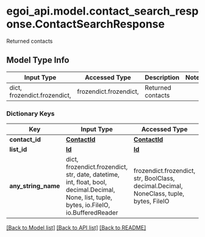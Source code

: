 # egoi_api.model.contact_search_response.ContactSearchResponse

Returned contacts

## Model Type Info
Input Type | Accessed Type | Description | Notes
------------ | ------------- | ------------- | -------------
dict, frozendict.frozendict,  | frozendict.frozendict,  | Returned contacts | 

### Dictionary Keys
Key | Input Type | Accessed Type | Description | Notes
------------ | ------------- | ------------- | ------------- | -------------
**contact_id** | [**ContactId**](ContactId.md) | [**ContactId**](ContactId.md) |  | [optional] 
**list_id** | [**Id**](Id.md) | [**Id**](Id.md) |  | [optional] 
**any_string_name** | dict, frozendict.frozendict, str, date, datetime, int, float, bool, decimal.Decimal, None, list, tuple, bytes, io.FileIO, io.BufferedReader | frozendict.frozendict, str, BoolClass, decimal.Decimal, NoneClass, tuple, bytes, FileIO | any string name can be used but the value must be the correct type | [optional]

[[Back to Model list]](../../README.md#documentation-for-models) [[Back to API list]](../../README.md#documentation-for-api-endpoints) [[Back to README]](../../README.md)

